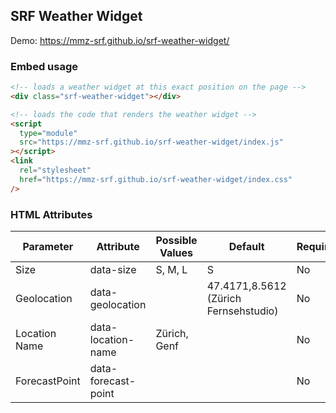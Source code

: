 ## SRF Weather Widget

Demo: https://mmz-srf.github.io/srf-weather-widget/

### Embed usage

```html
<!-- loads a weather widget at this exact position on the page -->
<div class="srf-weather-widget"></div>

<!-- loads the code that renders the weather widget -->
<script
  type="module"
  src="https://mmz-srf.github.io/srf-weather-widget/index.js"
></script>
<link
  rel="stylesheet"
  href="https://mmz-srf.github.io/srf-weather-widget/index.css"
/>
```

### HTML Attributes

| Parameter     | Attribute           | Possible Values     | Default                               | Required |
| ------------- | ------------------- | ------------------- | ------------------------------------- | -------- |
| Size          | data-size           | S, M, L             | S                                     | No       |
| Geolocation   | data-geolocation    |                     | 47.4171,8.5612 (Zürich Fernsehstudio) | No       |
| Location Name | data-location-name  | Zürich, Genf        |                                       | No       |
| ForecastPoint | data-forecast-point | <ForecastPointWeek> |                                       | No       |
